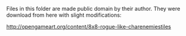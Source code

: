 Files in this folder are made public domain by their author. They were download
from here with slight modifications:

http://opengameart.org/content/8x8-rogue-like-charenemiestiles

